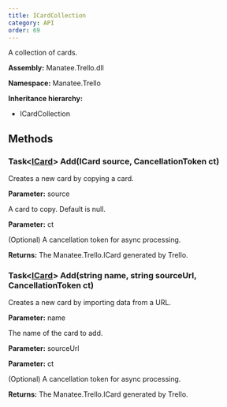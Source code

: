 ```yaml
---
title: ICardCollection
category: API
order: 69
---
```


A collection of cards.

**Assembly:** Manatee.Trello.dll

**Namespace:** Manatee.Trello

**Inheritance hierarchy:**

- ICardCollection

## Methods

### Task&lt;[ICard](../ICard#icard)&gt; Add(ICard source, CancellationToken ct)

Creates a new card by copying a card.

**Parameter:** source

A card to copy. Default is null.

**Parameter:** ct

(Optional) A cancellation token for async processing.

**Returns:** The Manatee.Trello.ICard generated by Trello.

### Task&lt;[ICard](../ICard#icard)&gt; Add(string name, string sourceUrl, CancellationToken ct)

Creates a new card by importing data from a URL.

**Parameter:** name

The name of the card to add.

**Parameter:** sourceUrl



**Parameter:** ct

(Optional) A cancellation token for async processing.

**Returns:** The Manatee.Trello.ICard generated by Trello.

